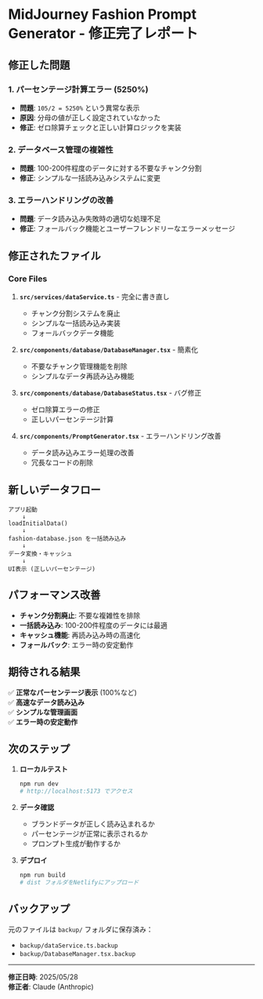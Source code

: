 # MidJourney Fashion Prompt Generator - 修正完了レポート

## 修正した問題

### 1. **パーセンテージ計算エラー (5250%)**
- **問題**: `105/2 = 5250%` という異常な表示
- **原因**: 分母の値が正しく設定されていなかった
- **修正**: ゼロ除算チェックと正しい計算ロジックを実装

### 2. **データベース管理の複雑性**
- **問題**: 100-200件程度のデータに対する不要なチャンク分割
- **修正**: シンプルな一括読み込みシステムに変更

### 3. **エラーハンドリングの改善**
- **問題**: データ読み込み失敗時の適切な処理不足
- **修正**: フォールバック機能とユーザーフレンドリーなエラーメッセージ

## 修正されたファイル

### Core Files
1. **`src/services/dataService.ts`** - 完全に書き直し
   - チャンク分割システムを廃止
   - シンプルな一括読み込み実装
   - フォールバックデータ機能

2. **`src/components/database/DatabaseManager.tsx`** - 簡素化
   - 不要なチャンク管理機能を削除
   - シンプルなデータ再読み込み機能

3. **`src/components/database/DatabaseStatus.tsx`** - バグ修正
   - ゼロ除算エラーの修正
   - 正しいパーセンテージ計算

4. **`src/components/PromptGenerator.tsx`** - エラーハンドリング改善
   - データ読み込みエラー処理の改善
   - 冗長なコードの削除

## 新しいデータフロー

```
アプリ起動
    ↓
loadInitialData() 
    ↓
fashion-database.json を一括読み込み
    ↓
データ変換・キャッシュ
    ↓
UI表示 (正しいパーセンテージ)
```

## パフォーマンス改善

- **チャンク分割廃止**: 不要な複雑性を排除
- **一括読み込み**: 100-200件程度のデータには最適
- **キャッシュ機能**: 再読み込み時の高速化
- **フォールバック**: エラー時の安定動作

## 期待される結果

✅ **正常なパーセンテージ表示** (100%など)  
✅ **高速なデータ読み込み**  
✅ **シンプルな管理画面**  
✅ **エラー時の安定動作**  

## 次のステップ

1. **ローカルテスト**
   ```bash
   npm run dev
   # http://localhost:5173 でアクセス
   ```

2. **データ確認**
   - ブランドデータが正しく読み込まれるか
   - パーセンテージが正常に表示されるか
   - プロンプト生成が動作するか

3. **デプロイ**
   ```bash
   npm run build
   # dist フォルダをNetlifyにアップロード
   ```

## バックアップ

元のファイルは `backup/` フォルダに保存済み：
- `backup/dataService.ts.backup`
- `backup/DatabaseManager.tsx.backup`

---

**修正日時**: 2025/05/28  
**修正者**: Claude (Anthropic)
